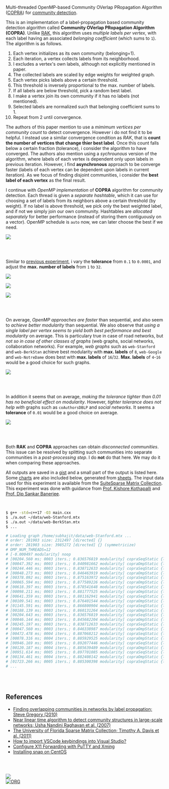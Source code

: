 Multi-threaded OpenMP-based Community OVerlap PRopagation Algorithm ([COPRA]) for
[community detection].

This is an implementation of a label-propagation based community detection
algorithm called **Community OVerlap PRopagation Algorithm (COPRA)**. Unlike
[RAK], this algorithm uses *multiple labels per vertex*, with each label having an
associated *belonging coefficient* (which sums to `1`). The algorithm is as follows.

1. Each vertex initializes as its own community (belonging=1).
2. Each iteration, a vertex collects labels from its neighborhood.
3. I excludes a vertex's own labels, although not explicitly mentioned in paper.
4. The collected labels are scaled by edge weights for weighted graph.
5. Each vertex picks labels above a certain threshold.
6. This threshold is inversely proportional to the max. number of labels.
7. If all labels are below threshold, pick a random best label.
8. I make a vertex join its own community if it has no labels (not mentioned).
9. Selected labels are normalized such that belonging coefficient sums to 1.
10. Repeat from 2 until convergence.

The authors of this paper mention to use a *mimimum vertices per community count*
to detect convergence. However i do not find it to be helpful. I instead use a
similar convergence condition as *RAK*, that is **count the number of vertices that**
**change thier best label**. Once this count falls below a certain fraction
(tolerance), i consider the algorithm to have converged. The authors also
mention using a *sychrounous* version of the algorithm, where labels of each
vertex is dependent only upon labels in previous iteration. However, i find
**asynchronous** approach to be converge faster (labels of each vertex can be
dependent upon labels in current iteration). As we focus of finding disjoint
communities, i consider the **best label of each vertex** as the final result.

I continue with *OpenMP implementation* of **COPRA** algorithm for community
detection. Each thread is given a *separate hashtable*, which it can use for
choosing a set of labels from its neighbors above a certain threshold (by
weight). If no label is above threshold, we pick only the best weighted label,
and if not we simply join our own community. Hashtables are *allocated separately*
for better performance (instead of storing them contiguously on a vector).
OpenMP schedule is `auto` now, we can later choose the best if we need.

[![](https://i.imgur.com/sSbAM0p.png)][sheetp]

<br>
<br>

Similar to [previous experiment], i vary the **tolerance** from `0.1` to `0.0001`,
and adjust the **max.** **number of labels** from `1` to `32`.

[![](https://i.imgur.com/Kd2bsQS.png)][sheetp]

[![](https://i.imgur.com/yWsaYUv.png)][sheetp]

[![](https://i.imgur.com/ywYY5tR.png)][sheetp]

<br>
<br>

On average, *OpenMP approaches are faster* than sequential, and also seem to
*achieve better modularity* than sequential. We also observe that *using a single*
*label per vertex seems to yield both best performance and best modularity* on
average. This is particulary true in case of road networks, but *not so in case*
*of other classes of graphs* (web graphs, social networks, collaboration
networks). For example, *web graphs* such as `web-Stanford` and `web-BerkStan` achieve
best modularity with **max. labels** of `8`, `web-Google` and `web-NotreDame` does best
with **max. labels** of `16`/`32`. **Max. labels** of `4`-`16` would be a good choice
for such graphs.

[![](https://i.imgur.com/NZ2JJIW.png)][sheetp]

<br>
<br>

In addition it seems that on average, *making the tolerance tighter than 0.01*
*has no beneficial effect on modularity*. However, *tighter tolerance does not*
*help with* graphs such as `coAuthorsDBLP` and *social networks*. It seems a
**tolerance** of `0.01` would be a good choice on average.

[![](https://i.imgur.com/9CraoiB.png)][sheetp]

<br>
<br>

Both **RAK** and **COPRA** approaches can obtain *disconnected communities*. This issue
can be resolved by splitting such communities into separate communities in a
*post-processing step*. I do **not** do that here. We may do it when comparing these
approaches.

All outputs are saved in a [gist] and a small part of the output is listed here.
Some [charts] are also included below, generated from [sheets]. The input data
used for this experiment is available from the [SuiteSparse Matrix Collection].
This experiment was done with guidance from [Prof. Kishore Kothapalli] and
[Prof. Dip Sankar Banerjee].


[COPRA]: https://arxiv.org/abs/0910.5516
[RAK]: https://arxiv.org/abs/0709.2938
[community detection]: https://en.wikipedia.org/wiki/Community_search
[previous experiment]: https://github.com/puzzlef/copra-communities-seq
[Prof. Dip Sankar Banerjee]: https://sites.google.com/site/dipsankarban/
[Prof. Kishore Kothapalli]: https://faculty.iiit.ac.in/~kkishore/
[SuiteSparse Matrix Collection]: https://sparse.tamu.edu

<br>

```bash
$ g++ -std=c++17 -O3 main.cxx
$ ./a.out ~/data/web-Stanford.mtx
$ ./a.out ~/data/web-BerkStan.mtx
$ ...

# Loading graph /home/subhajit/data/web-Stanford.mtx ...
# order: 281903 size: 2312497 [directed] {}
# order: 281903 size: 3985272 [directed] {} (symmetricize)
# OMP_NUM_THREADS=12
# [-0.000497 modularity] noop
# [00204.560 ms; 0003 iters.; 0.836576819 modularity] copraSeqStatic {labels=01, tolerance=1e-01}
# [00047.392 ms; 0003 iters.; 0.840981662 modularity] copraOmpStatic {labels=01, tolerance=1e-01}
# [00244.446 ms; 0003 iters.; 0.838712633 modularity] copraSeqStatic {labels=02, tolerance=1e-01}
# [00048.273 ms; 0003 iters.; 0.846463919 modularity] copraOmpStatic {labels=02, tolerance=1e-01}
# [00378.092 ms; 0003 iters.; 0.875163972 modularity] copraSeqStatic {labels=04, tolerance=1e-01}
# [00065.594 ms; 0003 iters.; 0.877589226 modularity] copraOmpStatic {labels=04, tolerance=1e-01}
# [00618.397 ms; 0003 iters.; 0.878541648 modularity] copraSeqStatic {labels=08, tolerance=1e-01}
# [00098.211 ms; 0003 iters.; 0.881777525 modularity] copraOmpStatic {labels=08, tolerance=1e-01}
# [00641.359 ms; 0003 iters.; 0.881162941 modularity] copraSeqStatic {labels=16, tolerance=1e-01}
# [00109.541 ms; 0003 iters.; 0.876401544 modularity] copraOmpStatic {labels=16, tolerance=1e-01}
# [01145.591 ms; 0003 iters.; 0.866800904 modularity] copraSeqStatic {labels=32, tolerance=1e-01}
# [00188.139 ms; 0003 iters.; 0.860131264 modularity] copraOmpStatic {labels=32, tolerance=1e-01}
# [00204.643 ms; 0003 iters.; 0.836576819 modularity] copraSeqStatic {labels=01, tolerance=5e-02}
# [00046.144 ms; 0003 iters.; 0.845682204 modularity] copraOmpStatic {labels=01, tolerance=5e-02}
# [00245.197 ms; 0003 iters.; 0.838712633 modularity] copraSeqStatic {labels=02, tolerance=5e-02}
# [00047.560 ms; 0003 iters.; 0.846338987 modularity] copraOmpStatic {labels=02, tolerance=5e-02}
# [00472.478 ms; 0004 iters.; 0.887068212 modularity] copraSeqStatic {labels=04, tolerance=5e-02}
# [00078.316 ms; 0004 iters.; 0.885929525 modularity] copraOmpStatic {labels=04, tolerance=5e-02}
# [00946.169 ms; 0005 iters.; 0.892077446 modularity] copraSeqStatic {labels=08, tolerance=5e-02}
# [00120.187 ms; 0004 iters.; 0.885639489 modularity] copraOmpStatic {labels=08, tolerance=5e-02}
# [00951.614 ms; 0005 iters.; 0.897701085 modularity] copraSeqStatic {labels=16, tolerance=5e-02}
# [00134.461 ms; 0004 iters.; 0.882408142 modularity] copraOmpStatic {labels=16, tolerance=5e-02}
# [01723.266 ms; 0005 iters.; 0.885300398 modularity] copraSeqStatic {labels=32, tolerance=5e-02}
# ...
```

<br>
<br>


## References

- [Finding overlapping communities in networks by label propagation; Steve Gregory (2010)](https://iopscience.iop.org/article/10.1088/1367-2630/12/10/103018)
- [Near linear time algorithm to detect community structures in large-scale networks; Usha Nandini Raghavan et al. (2007)](https://arxiv.org/abs/0709.2938)
- [The University of Florida Sparse Matrix Collection; Timothy A. Davis et al. (2011)](https://doi.org/10.1145/2049662.2049663)
- [How to import VSCode keybindings into Visual Studio?](https://stackoverflow.com/a/62417446/1413259)
- [Configure X11 Forwarding with PuTTY and Xming](https://www.centlinux.com/2019/01/configure-x11-forwarding-putty-xming-windows.html)
- [Installing snap on CentOS](https://snapcraft.io/docs/installing-snap-on-centos)

<br>
<br>


[![](https://i.imgur.com/7GLy9tb.jpg)](https://www.youtube.com/watch?v=L-ZBWLYGSuY)<br>
[![ORG](https://img.shields.io/badge/org-puzzlef-green?logo=Org)](https://puzzlef.github.io)


[gist]: https://gist.github.com/wolfram77/fcc480d4d549c05cb5482f3cf838efdc
[charts]: https://imgur.com/a/7FQbvW9
[sheets]: https://docs.google.com/spreadsheets/d/1LHb5bFGDATB9NrY1QEt1rHLBu9BGf6b0N3Z44f_s6xQ/edit?usp=sharing
[sheetp]: https://docs.google.com/spreadsheets/d/e/2PACX-1vRmWbXRz-A5z4oSPY_vSy6sZUze-ZT0z79IflsvSNqe7CPbW_EaLHScbawY6DcLE-_fdtqOTmaZE1KI/pubhtml
